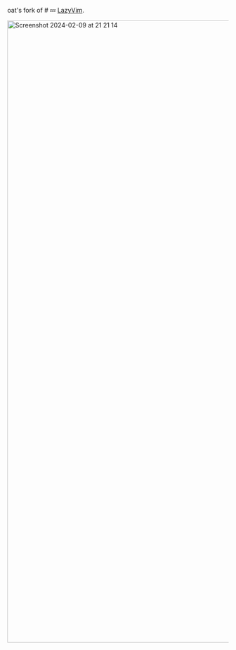 oat's fork of # 💤 [LazyVim](https://github.com/LazyVim/LazyVim).

<img width="1412" alt="Screenshot 2024-02-09 at 21 21 14" src="https://github.com/hopezh/oatVim05/assets/23435810/004e4cef-0f6e-45ed-8873-25a512a7c556">
